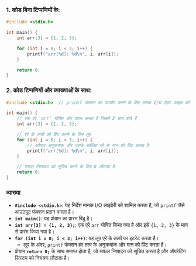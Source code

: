 ### **1. कोड बिना टिप्पणियों के:**
```c
#include <stdio.h>

int main() {
    int arr[3] = {1, 2, 3};

    for (int i = 0; i < 3; i++) {
        printf("arr[%d]: %d\n", i, arr[i]);
    }

    return 0;
}
```

### **2. कोड टिप्पणियों और व्याख्याओं के साथ:**
```c
#include <stdio.h>  // printf फ़ंक्शन का उपयोग करने के लिए मानक I/O हेडर फ़ाइल को शामिल करता है

int main() {
    // एक एरे 'arr' घोषित और प्रारंभ करता है जिसमें 3 तत्व होते हैं
    int arr[3] = {1, 2, 3};

    // एरे के तत्वों को प्रिंट करने के लिए लूप
    for (int i = 0; i < 3; i++) {
        // वर्तमान अनुक्रमांक और उसके संबंधित एरे के मान को प्रिंट करता है
        printf("arr[%d]: %d\n", i, arr[i]);
    }

    // सफल निष्पादन को सूचित करने के लिए 0 लौटाता है
    return 0;
}
```

### व्याख्या

- **`#include <stdio.h>`**: यह निर्देश मानक I/O लाइब्रेरी को शामिल करता है, जो `printf` जैसे आउटपुट फंक्शन प्रदान करता है।
- **`int main()`**: यह प्रोग्राम का प्रारंभ बिंदु है।
- **`int arr[3] = {1, 2, 3};`**: एक एरे `arr` घोषित किया गया है और इसे `{1, 2, 3}` के मान से प्रारंभ किया गया है।
- **`for (int i = 0; i < 3; i++)`**: यह लूप एरे के तत्वों पर इटरेट करता है।
  - लूप के अंदर, `printf` फंक्शन हर तत्व के अनुक्रमांक और मान को प्रिंट करता है।
- प्रोग्राम **`return 0;`** के साथ समाप्त होता है, जो सफल निष्पादन को सूचित करता है और ऑपरेटिंग सिस्टम को नियंत्रण लौटाता है।
